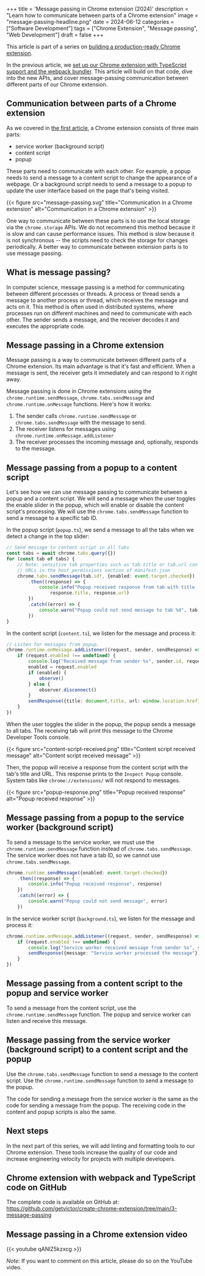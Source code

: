 +++
title = 'Message passing in Chrome extension (2024)'
description = "Learn how to communicate between parts of a Chrome extension"
image = "message-passing-headline.png"
date = 2024-06-12
categories = ["Software Development"]
tags = ["Chrome Extension", "Message passing", "Web Development"]
draft = false
+++

This article is part of a series on [building a production-ready Chrome extension](../chrome-extension).

In the previous article, we [set up our Chrome extension with TypeScript support and the webpack bundler](../add-webpack-and-typescript-to-chrome-extension). This article will build on that code, dive into the new APIs, and cover message-passing communication between different parts of our Chrome extension.

## Communication between parts of a Chrome extension

As we covered in [the first article](../create-chrome-extension), a Chrome extension consists of three main parts:
- service worker (background script)
- content script
- popup

These parts need to communicate with each other. For example, a popup needs to send a message to a content script to change the appearance of a webpage. Or a background script needs to send a message to a popup to update the user interface based on the page that's being visited.

{{< figure src="message-passing.svg" title="Communication in a Chrome extension" alt="Communication in a Chrome extension" >}}

One way to communicate between these parts is to use the local storage via the `chrome.storage` APIs. We do not recommend this method because it is slow and can cause performance issues. This method is slow because it is not synchronous -- the scripts need to check the storage for changes periodically. A better way to communicate between extension parts is to use message passing.

## What is message passing?

In computer science, message passing is a method for communicating between different processes or threads. A process or thread sends a message to another process or thread, which receives the message and acts on it. This method is often used in distributed systems, where processes run on different machines and need to communicate with each other. The sender sends a message, and the receiver decodes it and executes the appropriate code.

## Message passing in a Chrome extension

Message passing is a way to communicate between different parts of a Chrome extension. Its main advantage is that it's fast and efficient. When a message is sent, the receiver gets it immediately and can respond to it right away.

Message passing is done in Chrome extensions using the `chrome.runtime.sendMessage`, `chrome.tabs.sendMessage` and `chrome.runtime.onMessage` functions. Here's how it works:

1. The sender calls `chrome.runtime.sendMessage` or `chrome.tabs.sendMessage` with the message to send.
2. The receiver listens for messages using `chrome.runtime.onMessage.addListener`
3. The receiver processes the incoming message and, optionally, responds to the message.

## Message passing from a popup to a content script

Let's see how we can use message passing to communicate between a popup and a content script. We will send a message when the user toggles the enable slider in the popup, which will enable or disable the content script's processing. We will use the `chrome.tabs.sendMessage` function to send a message to a specific tab ID.

In the popup script (`popup.ts`), we send a message to all the tabs when we detect a change in the top slider:

```typescript
// Send message to content script in all tabs
const tabs = await chrome.tabs.query({})
for (const tab of tabs) {
    // Note: sensitive tab properties such as tab.title or tab.url can only be accessed for
    // URLs in the host_permissions section of manifest.json
    chrome.tabs.sendMessage(tab.id!, {enabled: event.target.checked})
        .then((response) => {
            console.info("Popup received response from tab with title '%s' and url %s",
                response.title, response.url)
        })
        .catch((error) => {
            console.warn("Popup could not send message to tab %d", tab.id, error)
        })
}
```

In the content script (`content.ts`), we listen for the message and process it:

```typescript
// Listen for messages from popup.
chrome.runtime.onMessage.addListener((request, sender, sendResponse) => {
    if (request.enabled !== undefined) {
        console.log("Received message from sender %s", sender.id, request)
        enabled = request.enabled
        if (enabled) {
            observe()
        } else {
            observer.disconnect()
        }
        sendResponse({title: document.title, url: window.location.href})
    }
})
```

When the user toggles the slider in the popup, the popup sends a message to all tabs. The receiving tab will print this message to the Chrome Developer Tools console.

{{< figure src="content-script-received.png" title="Content script received message" alt="Content script received message" >}}

Then, the popup will receive a response from the content script with the tab's title and URL. This response prints to the `Inspect Popup` console. System tabs like `chrome://extensions/` will not respond to messages.

{{< figure src="popup-response.png" title="Popup received response" alt="Popup received response" >}}

## Message passing from a popup to the service worker (background script)

To send a message to the service worker, we must use the `chrome.runtime.sendMessage` function instead of `chrome.tabs.sendMessage`. The service worker does not have a tab ID, so we cannot use `chrome.tabs.sendMessage`.

```typescript
chrome.runtime.sendMessage({enabled: event.target.checked})
    .then((response) => {
        console.info("Popup received response", response)
    })
    .catch((error) => {
        console.warn("Popup could not send message", error)
    })
```

In the service worker script (`background.ts`), we listen for the message and process it:

```typescript
chrome.runtime.onMessage.addListener((request, sender, sendResponse) => {
    if (request.enabled !== undefined) {
        console.log("Service worker received message from sender %s", sender.id, request)
        sendResponse({message: "Service worker processed the message"})
    }
})
```

## Message passing from a content script to the popup and service worker

To send a message from the content script, use the `chrome.runtime.sendMessage` function. The popup and service worker can listen and receive this message.

## Message passing from the service worker (background script) to a content script and the popup

Use the `chrome.tabs.sendMessage` function to send a message to the content script. Use the `chrome.runtime.sendMessage` function to send a message to the popup.

The code for sending a message from the service worker is the same as the code for sending a message from the popup. The receiving code in the content and popup scripts is also the same.

## Next steps

In the next part of this series, we will add linting and formatting tools to our Chrome extension. These tools increase the quality of our code and increase engineering velocity for projects with multiple developers.

## Chrome extension with webpack and TypeScript code on GitHub

The complete code is available on GitHub at: https://github.com/getvictor/create-chrome-extension/tree/main/3-message-passing

## Message passing in a Chrome extension video

{{< youtube qANlZ5kzxcg >}}

*Note:* If you want to comment on this article, please do so on the YouTube video.
